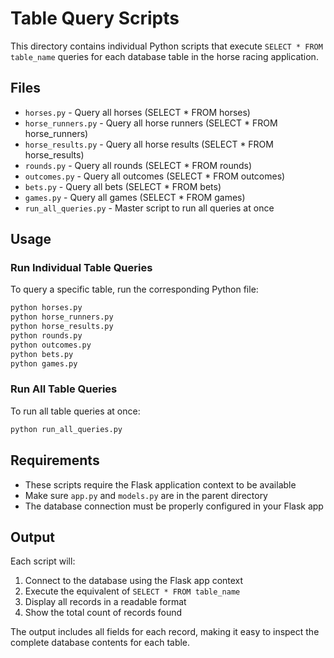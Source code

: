 # Table Query Scripts

This directory contains individual Python scripts that execute `SELECT * FROM table_name` queries for each database table in the horse racing application.

## Files

- `horses.py` - Query all horses (SELECT * FROM horses)
- `horse_runners.py` - Query all horse runners (SELECT * FROM horse_runners)
- `horse_results.py` - Query all horse results (SELECT * FROM horse_results)
- `rounds.py` - Query all rounds (SELECT * FROM rounds)
- `outcomes.py` - Query all outcomes (SELECT * FROM outcomes)
- `bets.py` - Query all bets (SELECT * FROM bets)
- `games.py` - Query all games (SELECT * FROM games)
- `run_all_queries.py` - Master script to run all queries at once

## Usage

### Run Individual Table Queries

To query a specific table, run the corresponding Python file:

```bash
python horses.py
python horse_runners.py
python horse_results.py
python rounds.py
python outcomes.py
python bets.py
python games.py
```

### Run All Table Queries

To run all table queries at once:

```bash
python run_all_queries.py
```

## Requirements

- These scripts require the Flask application context to be available
- Make sure `app.py` and `models.py` are in the parent directory
- The database connection must be properly configured in your Flask app

## Output

Each script will:
1. Connect to the database using the Flask app context
2. Execute the equivalent of `SELECT * FROM table_name`
3. Display all records in a readable format
4. Show the total count of records found

The output includes all fields for each record, making it easy to inspect the complete database contents for each table. 